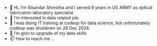 - 👋 Hi, I’m Sikandar Shrestha and I served 6 years in US ARMY as optical fabrication laboratory specialist.
- 👀 I’m interested in data related job.
- 🌱 I’was doing IT training at codeup for data science, but unfortunately codeup was shutdown on 28 Dec 2024.
- 💞️ I’m goin to upgrade of my data skills
- 📫 How to reach me ...

<!---
sikandar-shrestha/sikandar-shrestha is a ✨ special ✨ repository because its `README.md` (this file) appears on your GitHub profile.
You can click the Preview link to take a look at your changes.
--->
